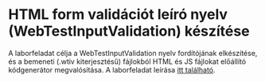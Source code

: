 # HTML form validációt leíró nyelv (WebTestInputValidation) készítése

A laborfeladat célja a WebTestInputValidation nyelv fordítójának elkészítése, és a bemeneti (.wtiv kiterjesztésű) fájlokból HTML és JS fájlokat előállító kódgenerátor megvalósítása. A laborfeladat leírása [itt található](https://github.com/MDSDLab/LectureMaterials).
